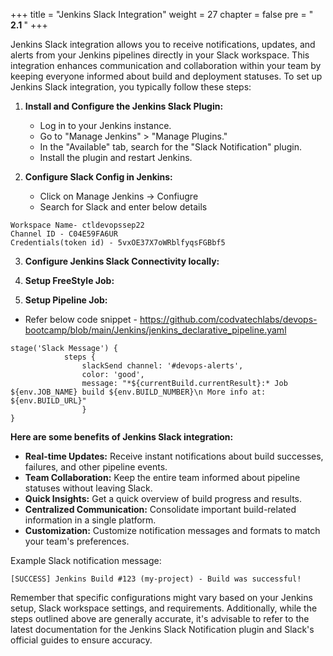 +++
title = "Jenkins Slack Integration"
weight = 27
chapter = false
pre = "<b> 2.1 </b>"
+++

Jenkins Slack integration allows you to receive notifications, updates, and alerts from your Jenkins pipelines directly in your Slack workspace. This integration enhances communication and collaboration within your team by keeping everyone informed about build and deployment statuses. To set up Jenkins Slack integration, you typically follow these steps:

1. **Install and Configure the Jenkins Slack Plugin:**
   - Log in to your Jenkins instance.
   - Go to "Manage Jenkins" > "Manage Plugins."
   - In the "Available" tab, search for the "Slack Notification" plugin.
   - Install the plugin and restart Jenkins.

2. **Configure Slack Config in Jenkins:**
   - Click on Manage Jenkins -> Confiugre 
   - Search for Slack and enter below details 

```
Workspace Name- ctldevopssep22
Channel ID - C04E59FA6UR
Credentials(token id) - 5vxOE37X7oWRblfyqsFGBbf5

```


3. **Configure Jenkins Slack Connectivity locally:**

4. **Setup FreeStyle Job:**

5. **Setup Pipeline Job:**
- Refer below code snippet - https://github.com/codvatechlabs/devops-bootcamp/blob/main/Jenkins/jenkins_declarative_pipeline.yaml

```
stage('Slack Message') {
            steps {
                slackSend channel: '#devops-alerts',
                color: 'good',
                message: "*${currentBuild.currentResult}:* Job ${env.JOB_NAME} build ${env.BUILD_NUMBER}\n More info at: ${env.BUILD_URL}"
                }
}

```

**Here are some benefits of Jenkins Slack integration:**

- **Real-time Updates:** Receive instant notifications about build successes, failures, and other pipeline events.
- **Team Collaboration:** Keep the entire team informed about pipeline statuses without leaving Slack.
- **Quick Insights:** Get a quick overview of build progress and results.
- **Centralized Communication:** Consolidate important build-related information in a single platform.
- **Customization:** Customize notification messages and formats to match your team's preferences.

Example Slack notification message:
```
[SUCCESS] Jenkins Build #123 (my-project) - Build was successful!
```

Remember that specific configurations might vary based on your Jenkins setup, Slack workspace settings, and requirements. Additionally, while the steps outlined above are generally accurate, it's advisable to refer to the latest documentation for the Jenkins Slack Notification plugin and Slack's official guides to ensure accuracy.